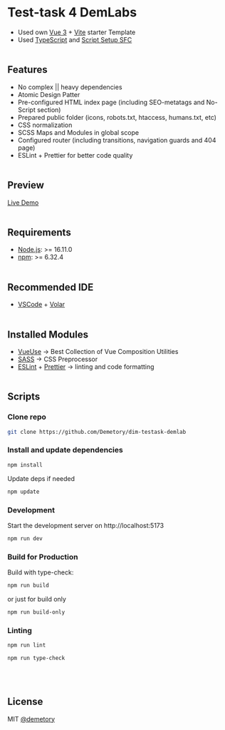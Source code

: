 # Test-task 4 DemLabs

- Used own [Vue 3](https://vuejs.org/) + [Vite](https://vitejs.dev/) starter Template
- Used [TypeScript](https://www.typescriptlang.org/) and [Script Setup SFC](https://vuejs.org/api/sfc-script-setup.html)
  <br/><br/>

## Features

- No complex || heavy dependencies
- Atomic Design Patter
- Pre-configured HTML index page (including SEO-metatags and No-Script section)
- Prepared public folder (icons, robots.txt, htaccess, humans.txt, etc)
- CSS normalization
- SCSS Maps and Modules in global scope
- Configured router (including transitions, navigation guards and 404 page)
- ESLint + Prettier for better code quality
  <br/><br/>

## Preview

[Live Demo](https://playground.demetrey.ru/)
<br/><br/>

## Requirements

- [Node.js](https://nodejs.org/en/): >= 16.11.0
- [npm](https://www.npmjs.com/): >= 6.32.4
  <br/><br/>

## Recommended IDE

- [VSCode](https://code.visualstudio.com/) + [Volar](https://marketplace.visualstudio.com/items?itemName=Vue.volar)
  <br/><br/>

## Installed Modules

- [VueUse](https://vueuse.org/) &rarr; Best Collection of Vue Composition Utilities
- [SASS](https://sass-lang.com/) &rarr; CSS Preprocessor
- [ESLint](https://eslint.org/) + [Prettier](https://prettier.io/) &rarr; linting and code formatting
  <br/><br/>

## Scripts

### Clone repo

```bash
git clone https://github.com/Demetory/dim-testask-demlab
```

### Install and update dependencies

```bash
npm install
```

Update deps if needed

```bash
npm update
```

### Development

Start the development server on http://localhost:5173

```bash
npm run dev
```

### Build for Production

Build with type-check:

```bash
npm run build
```

or just for build only

```bash
npm run build-only
```

### Linting

```bash
npm run lint
```

```bash
npm run type-check
```

<br/><br/>

## License

MIT [@demetory](https://demetrey.ru)
